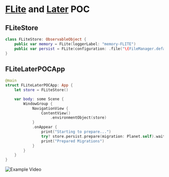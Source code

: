 # [FLite](https://github.com/0xLeif/FLite) and [Later](https://github.com/0xLeif/Later) POC

## FLiteStore

```swift
class FLiteStore: ObservableObject {
    public var memory = FLite(loggerLabel: "memory-FLITE")
    public var persist = FLite(configuration: .file("\(FileManager.default.urls(for: .documentDirectory, in: .userDomainMask).first?.path ?? "")/default.sqlite"), loggerLabel: "persisted-FLITE")
}
```

## FLiteLaterPOCApp

```swift
@main
struct FLiteLaterPOCApp: App {
    let store = FLiteStore()

    var body: some Scene {
        WindowGroup {
            NavigationView {
                ContentView()
                    .environmentObject(store)
            }
            .onAppear {
                print("Starting to prepare...")
                try? store.persist.prepare(migration: Planet.self).wait()
                print("Prepared Migrations")
            }
        }
    }
}
```

![Example Video](.media/example.gif)
